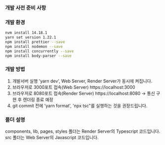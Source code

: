 ### 개발 사전 준비 사항

### 개발 환경

```bash
nvm install 14.18.1
yarn set version 1.22.1
npm install prettier --save
npm install nodemon --save
npm install concurrently --save
npm install body-parser --save
```

### 개발 방법

1. 개발서버 실행 'yarn dev', Web Server, Render Server가 동시에 켜집니다.
2. 브라우저로 3000포트 접속(Web Server) https://localhost:3000
3. 브라우저로 8080포트 접속(Render Server) https://localhost:8080 -> 통신 구현 후 렌더링 종료 예정
4. git commit 전에 'yarn format', 'npx tsc"를 실행하는 것을 권장드립니다.

### 폴더 설명

components, lib, pages, styles 폴더는 Render Server의 Typescript 코드입니다.
src 폴더는 Web Server의 Javascript 코드입니다.
